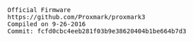 <pre>
Official Firmware
https://github.com/Proxmark/proxmark3
Compiled on 9-26-2016
Commit: fcfd0cbc4eeb281f03b9e38620404b1be664b7d3
</pre>
